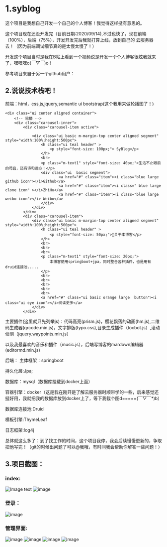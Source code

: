 # 1.syblog

这个项目是我想自己开发一个自己的个人博客！我觉得这样挺有意思的。

这个项目现在还没开发完（目前日期:2020/09/14),不过也快了，现在前端（100%），后端（75%），开发开发完后我就打算上线，放到自己的
云服务器去！（因为前端调试细节真的是太慢太慢了！）

开发这个项目当时是我在B站上看到一个视频说是开发一个个人博客很炫我就来了，嘿嘿嘿o(*￣▽￣*)o！

参考项目来自于另一个github用户：
## 2.说说技术栈吧！
前端：html，css,js,jquery,semantic ui
bootstrap(这个我用来做轮播图了！)
<!--    </ul>-->
    <div class="ui center aligned container">
        <!-- 轮播 -->
        <div class="carousel-inner">
            <div class="carousel-item active">

                <div class="ui basic m-margin-top center aligned segment" style="width:100%;height:500px">
                    <h class="ui teal header" >
                        <p style="font-size: 100px;"> SyBlog</p>
                    </h>
                    <br>
                    <p class="m-text1" style="font-size: 40px;">生活不止眼前的苟且，还有诗和远方！</p>
                    <div class="ui  basic segment">
                            <a href="#" class="item"><i class="blue large github icon"></i>Github</a>
                            <a href="#" class="item"><i class=" blue large clone icon" ></i>ZhiHu</a>
                            <a href="#" class="item"><i class="blue large weibo icon"></i> Weibo</a>
                    </div>
                </div>
            </div>
            <div class="carousel-item">
                <div class="ui basic m-margin-top center aligned segment" style="width:100%;height:500px">
                    <h class="ui teal header" >
                        <p style="font-size: 50px;">👑关于本博客</p>
                    </h>
                    <br>
                    <br>
                    <br>
                    <p class="m-text1" style="font-size: 20px;">
                        本博客使用springboot+jpa，同时整合各种插件，也是用有druid连接池.....
                    </p>
                    <br>
                    <br>
                    <br>
                    <br>
                    <br>
                    <a href="#" class="ui basic orange large  button"><i class="ui eye icon"></i>阅读更多</a>
                </div>
            </div>
主要插件(这里就只先列举js)：代码高亮(prism.js)，樱花飘落的动画(hm.js),二维码生成器(qrcode.min.js)，文字排版(typo.css),目录生成插件（tocbot.js）,滚动侦测（jquery.waypoints.min.js）

以及我最喜欢的音乐和插件（music.js），后端写博客的mardown编辑器(editormd.min.js)

后端：
主体框架：springboot

持久化层:Jpa;

数据库：mysql（数据库挂载到docker上面）

容器引擎：docker（这是我在刚开是了解云服务器时顺带学的一些，后来感觉还挺好用，我就把我的数据库放到docker上了，等下我截个图d=====(￣▽￣*)b）

数据库连接池:Druid

模板引擎:ThymeLeaf

日志框架:log4j

总体就这么多了：到了找工作的时间，这个项目我停，我会后续慢慢更新的，争取把他写完！（git的时候出问题了可以@我哦，有时间我会帮助你解答一些问题！）

## 3.项目截图：
### index:
![Image text](https://user-images.githubusercontent.com/52133282/93034813-ec077000-f66d-11ea-99c6-0337ee137187.png)
![image](https://user-images.githubusercontent.com/52133282/93035046-88317700-f66e-11ea-978c-0bb0ac8fc97c.png)

### 登录：
![image](https://user-images.githubusercontent.com/52133282/93035083-9b444700-f66e-11ea-903e-ceec46dd6d17.png)

### 管理界面:
![image](https://user-images.githubusercontent.com/52133282/93035115-b8791580-f66e-11ea-96bf-7674982d38b3.png)
![image](https://user-images.githubusercontent.com/52133282/93035160-d8103e00-f66e-11ea-9777-de59df70e0bf.png)
![image](https://user-images.githubusercontent.com/52133282/93035184-e52d2d00-f66e-11ea-9132-679041237210.png)
![image](https://user-images.githubusercontent.com/52133282/93035247-1574cb80-f66f-11ea-9dde-8beef636d84b.png)

### 

